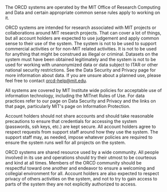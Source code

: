 The ORCD systems are operated by the MIT Office of Research Computing and Data
and certain appropriate common sense rules apply to working on it.

ORCD systems are intended for research associated with MIT projects or collaborations around
MIT research projects. That can cover a lot of things, but all account holders are expected
to use judgement and apply common sense to their use of the system. The system is not
to be used to support commercial activities or for non-MIT related activities. It is not
to be used for anything that might be construed as illegal or criminal. Datasets on
the system must have been obtained legitimately and the system is not to be used
for working with unanonymized data or data subject to ITAR or other national security 
restrictions. See the Data Security and Privacy page for more information about data. If you are unsure about a planned use, please feel
free to contact orcd-help@mit.edu. 

All systems are covered by MIT Institute wide policies for acceptable use of information technology, including the MITnet Rules of Use. For data practices refer to our page on Data Security and Privacy and the links on that page, particularly MIT's page on Information Protection.

Account holders should not share accounts and should take reasonable precautions to ensure 
that credentials for accessing the system (passwords, ssh keys, etc.) are kept secure. 
All account holders agree to respect requests from support staff around how they use 
the system. The support staff may, as needed, impose whatever policies are required
to ensure the system runs well for all projects on the system. 

ORCD systems are shared resource used by a wide community. All people involved in
its use and operations should try their utmost to be courteous and kind at all times. Members of the 
ORCD community should be respectful toward one another and endeavor to ensure a 
welcoming and collegial environment for all. Account holders are also expected to respect
privacy of others activities on the system, and not to try to gain access to parts of the
system they are not explicitly authorized to access.

